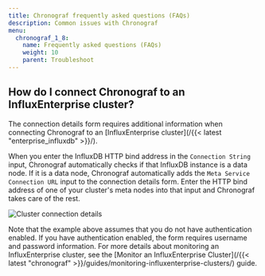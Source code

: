 ```yaml
---
title: Chronograf frequently asked questions (FAQs)
description: Common issues with Chronograf
menu:
  chronograf_1_8:
    name: Frequently asked questions (FAQs)
    weight: 10
    parent: Troubleshoot
---
```


## How do I connect Chronograf to an InfluxEnterprise cluster?

The connection details form requires additional information when connecting Chronograf to an [InfluxEnterprise cluster](/{{< latest "enterprise_influxdb" >}}/).

When you enter the InfluxDB HTTP bind address in the `Connection String` input, Chronograf automatically checks if that InfluxDB instance is a data node.
If it is a data node, Chronograf automatically adds the `Meta Service Connection URL` input to the connection details form.
Enter the HTTP bind address of one of your cluster's meta nodes into that input and Chronograf takes care of the rest.

![Cluster connection details](/img/chronograf/1-6-faq-cluster-connection.png)

Note that the example above assumes that you do not have authentication enabled.
If you have authentication enabled, the form requires username and password information.
For more details about monitoring an InfluxEnterprise cluster, see the [Monitor an InfluxEnterprise Cluster](/{{< latest "chronograf" >}}/guides/monitoring-influxenterprise-clusters/) guide.
